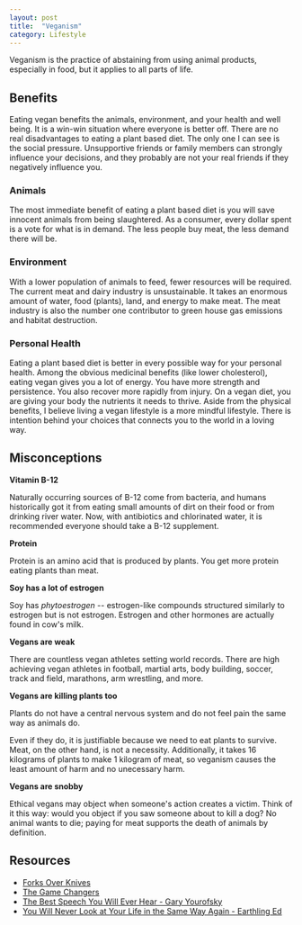 ```yaml
---
layout: post
title:  "Veganism"
category: Lifestyle
---
```


Veganism is the practice of abstaining from using animal products,
especially in food, but it applies to all parts of life.

## Benefits
Eating vegan benefits the animals, environment, and your health and
well being. It is a win-win situation where everyone is better off.
There are no real disadvantages to eating a plant based diet. The
only one I can see is the social pressure. Unsupportive friends
or family members can strongly influence your decisions, and they
probably are not your real friends if they negatively influence you.

### Animals
The most immediate benefit of eating a plant based diet is you will
save innocent animals from being slaughtered. As a consumer, every
dollar spent is a vote for what is in demand. The less people
buy meat, the less demand there will be.

### Environment
With a lower population of animals to feed, fewer resources will be
required. The current meat and dairy industry is unsustainable. It takes
an enormous amount of water, food (plants), land, and energy to make meat.
The meat industry is also the number one contributor to green house gas
emissions and habitat destruction.

### Personal Health
Eating a plant based diet is better in every possible way for your
personal health. Among the obvious medicinal benefits (like lower
cholesterol), eating vegan gives you a lot of energy. You have more
strength and persistence. You also recover more rapidly from injury.
On a vegan diet, you are giving your body the nutrients it needs to
thrive. Aside from the physical benefits, I believe living a vegan
lifestyle is a more mindful lifestyle. There is intention behind
your choices that connects you to the world in a loving way.

## Misconceptions

**Vitamin B-12**

Naturally occurring sources of B-12 come from bacteria, and humans
historically got it from eating small amounts of dirt on their food
or from drinking river water. Now, with antibiotics and chlorinated
water, it is recommended everyone should take a B-12 supplement.

**Protein**

Protein is an amino acid that is produced by plants. You get more
protein eating plants than meat.

**Soy has a lot of estrogen**

Soy has *phytoestrogen* -- estrogen-like compounds structured
similarly to estrogen but is not estrogen. Estrogen and other
hormones are actually found in cow's milk.

**Vegans are weak**

There are countless vegan athletes setting world records. There are
high achieving vegan athletes in football, martial arts, body
building, soccer, track and field, marathons, arm wrestling, and
more.

**Vegans are killing plants too**

Plants do not have a central nervous system and do not feel pain the
same way as animals do.

Even if they do, it is justifiable because we need to eat plants to
survive. Meat, on the other hand, is not a necessity. Additionally,
it takes 16 kilograms of plants to make 1 kilogram of meat, so veganism
causes the least amount of harm and no unecessary harm.

**Vegans are snobby**

Ethical vegans may object when someone's action creates a victim.
Think of it this way: would you object if you saw someone about to
kill a dog? No animal wants to die; paying for meat supports the death
of animals by definition.

## Resources

- [Forks Over Knives](https://www.netflix.com/title/70185045)
- [The Game Changers](https://www.netflix.com/title/81157840)
- [The Best Speech You Will Ever Hear - Gary Yourofsky](https://youtu.be/U5hGQDLprA8)
- [You Will Never Look at Your Life in the Same Way Again - Earthling Ed](https://www.youtube.com/watch?v=Z3u7hXpOm58)
